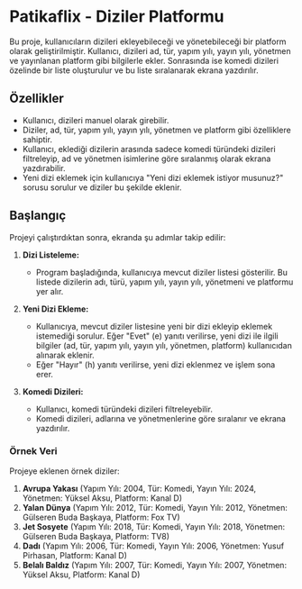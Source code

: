 # Patikaflix - Diziler Platformu

Bu proje, kullanıcıların dizileri ekleyebileceği ve yönetebileceği bir platform olarak geliştirilmiştir. Kullanıcı, dizileri ad, tür, yapım yılı, yayın yılı, yönetmen ve yayınlanan platform gibi bilgilerle ekler. Sonrasında ise komedi dizileri özelinde bir liste oluşturulur ve bu liste sıralanarak ekrana yazdırılır.

## Özellikler

- Kullanıcı, dizileri manuel olarak girebilir.
- Diziler, ad, tür, yapım yılı, yayın yılı, yönetmen ve platform gibi özelliklere sahiptir.
- Kullanıcı, eklediği dizilerin arasında sadece komedi türündeki dizileri filtreleyip, ad ve yönetmen isimlerine göre sıralanmış olarak ekrana yazdırabilir.
- Yeni dizi eklemek için kullanıcıya "Yeni dizi eklemek istiyor musunuz?" sorusu sorulur ve diziler bu şekilde eklenir.
  
## Başlangıç

Projeyi çalıştırdıktan sonra, ekranda şu adımlar takip edilir:

1. **Dizi Listeleme:**
   - Program başladığında, kullanıcıya mevcut diziler listesi gösterilir. Bu listede dizilerin adı, türü, yapım yılı, yayın yılı, yönetmeni ve platformu yer alır.

2. **Yeni Dizi Ekleme:**
   - Kullanıcıya, mevcut diziler listesine yeni bir dizi ekleyip eklemek istemediği sorulur. Eğer "Evet" (e) yanıtı verilirse, yeni dizi ile ilgili bilgiler (ad, tür, yapım yılı, yayın yılı, yönetmen, platform) kullanıcıdan alınarak eklenir.
   - Eğer "Hayır" (h) yanıtı verilirse, yeni dizi eklenmez ve işlem sona erer.

3. **Komedi Dizileri:**
   - Kullanıcı, komedi türündeki dizileri filtreleyebilir.
   - Komedi dizileri, adlarına ve yönetmenlerine göre sıralanır ve ekrana yazdırılır.


### Örnek Veri

Projeye eklenen örnek diziler:

1. **Avrupa Yakası** (Yapım Yılı: 2004, Tür: Komedi, Yayın Yılı: 2024, Yönetmen: Yüksel Aksu, Platform: Kanal D)
2. **Yalan Dünya** (Yapım Yılı: 2012, Tür: Komedi, Yayın Yılı: 2012, Yönetmen: Gülseren Buda Başkaya, Platform: Fox TV)
3. **Jet Sosyete** (Yapım Yılı: 2018, Tür: Komedi, Yayın Yılı: 2018, Yönetmen: Gülseren Buda Başkaya, Platform: TV8)
4. **Dadı** (Yapım Yılı: 2006, Tür: Komedi, Yayın Yılı: 2006, Yönetmen: Yusuf Pirhasan, Platform: Kanal D)
5. **Belalı Baldız** (Yapım Yılı: 2007, Tür: Komedi, Yayın Yılı: 2007, Yönetmen: Yüksel Aksu, Platform: Kanal D)

